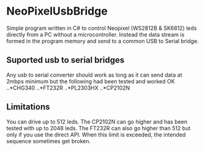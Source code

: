 # NeoPixelUsbBridge
Simple program written in C# to control Neopixel (WS2812B & SK6812) leds directly from a PC without a microcontroller. Instead the data stream is formed in the program memory and send to a common USB to Serial bridge.
## Suported usb to serial bridges
Any usb to serial converter should work as long as it can send data at 2mbps minimum but the following had been tested and worked OK
..*CHG340
..*FT232R
..*PL2303HX
..*CP2102N
## Limitations
You can drive up to 512 leds. The CP2102N can go higher and has been tested with up to 2048 leds. The FT232R can also go higher than 512 but only if you use the direct API. When this limit is exceeded, the intended sequence sometimes get broken.
